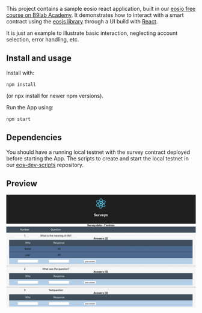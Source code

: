 This project contains a sample eosio react application, built in our [eosio free course on B9lab Academy](https://academy.b9lab.com/courses/course-v1:B9lab+EOSIO-FREE+2018-09/about). It demonstrates how to interact with a smart contract using the [eosjs library](https://github.com/EOSIO/eosjs) through a UI build with [React](https://github.com/facebook/react).

It is just an example to illustrate basic interaction, neglecting account selection, error handling, etc. 

## Install and usage
Install with:
```
npm install
```
(or npx install for newer npm versions).

Run the App using:
```
npm start
```

## Dependencies
You should have a running local testnet with the survey contract deployed before starting the App.
The scripts to create and start the local testnet in our [eos-dev-scripts](https://github.com/b9lab/eos-dev-scripts) repository.

## Preview
![App screenshot](https://github.com/b9lab/eos-react-sample/raw/master/sample-screen.png "Sample screenshot")